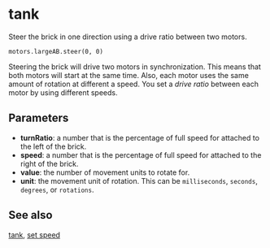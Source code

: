 # tank

Steer the brick in one direction using a drive ratio between two motors.

```sig
motors.largeAB.steer(0, 0)
```

Steering the brick will drive two motors in synchronization. This means that both motors will start at the same time. Also, each motor uses the same amount of rotation at different a speed. You set a _drive ratio_ between each motor by using different speeds.

## Parameters

* **turnRatio**: a number that is the percentage of full speed for attached to the left of the brick.
* **speed**: a number that is the percentage of full speed for attached to the right of the brick.
* **value**: the number of movement units to rotate for.
* **unit**: the movement unit of rotation. This can be `milliseconds`, `seconds`, `degrees`, or `rotations`.

## See also

[tank](/reference/motors/motor/steer), [set speed](/reference/motors/motor/set-speed)